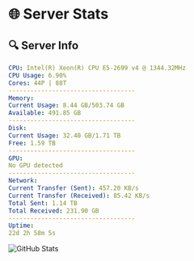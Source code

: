 # 🌐 Server Stats
## 🔍 Server Info
```yaml
CPU: Intel(R) Xeon(R) CPU E5-2699 v4 @ 1344.32MHz
CPU Usage: 6.90%
Cores: 44P | 88T
-----------------------------------
Memory:
Current Usage: 8.44 GB/503.74 GB
Available: 491.85 GB
-----------------------------------
Disk:
Current Usage: 32.40 GB/1.71 TB
Free: 1.59 TB
-----------------------------------
GPU:
No GPU detected
-----------------------------------
Network:
Current Transfer (Sent): 457.20 KB/s
Current Transfer (Received): 85.42 KB/s
Total Sent: 1.14 TB
Total Received: 231.90 GB
-----------------------------------
Uptime:
22d 2h 58m 5s
```
![GitHub Stats](https://img.shields.io/badge/Updated-2025-05-11_20:06:53-blue)